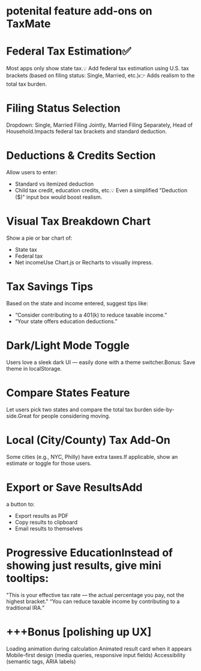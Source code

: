 # potenital feature add-ons on TaxMate

# Federal Tax Estimation✅ 
Most apps only show state tax.💡 Add federal tax estimation using U.S. tax brackets (based on filing status: Single, Married, etc.)👉 Adds realism to the total tax burden.

# Filing Status Selection
Dropdown: Single, Married Filing Jointly, Married Filing Separately, Head of Household.Impacts federal tax brackets and standard deduction.

# Deductions & Credits Section
Allow users to enter:
- Standard vs itemized deduction
- Child tax credit, education credits, etc.💡 Even a simplified "Deduction ($)"   input box would boost realism.

# Visual Tax Breakdown Chart
Show a pie or bar chart of:
- State tax
- Federal tax
- Net incomeUse Chart.js or Recharts to visually impress.

# Tax Savings Tips
Based on the state and income entered, suggest tips like:
- “Consider contributing to a 401(k) to reduce taxable income.”
- “Your state offers education deductions.”

# Dark/Light Mode Toggle
Users love a sleek dark UI — easily done with a theme switcher.Bonus: Save theme in localStorage.

# Compare States Feature
Let users pick two states and compare the total tax burden side-by-side.Great for people considering moving.

# Local (City/County) Tax Add-On
Some cities (e.g., NYC, Philly) have extra taxes.If applicable, show an estimate or toggle for those users.

# Export or Save ResultsAdd 
a button to:
- Export results as PDF
- Copy results to clipboard
- Email results to themselves

# Progressive EducationInstead of showing just results, give mini tooltips:
"This is your effective tax rate — the actual percentage you pay, not the highest bracket."
“You can reduce taxable income by contributing to a traditional IRA.”

# +++Bonus [polishing up UX]

Loading animation during calculation
Animated result card when it appears
Mobile-first design (media queries, responsive input fields)
Accessibility (semantic tags, ARIA labels)

